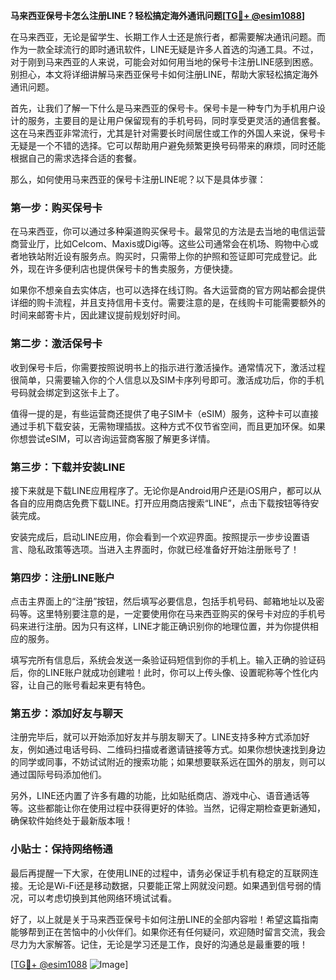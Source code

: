 **马来西亚保号卡怎么注册LINE？轻松搞定海外通讯问题[[TG💪+ @esim1088](https://t.me/s/esim1088)]**

在马来西亚，无论是留学生、长期工作人士还是旅行者，都需要解决通讯问题。而作为一款全球流行的即时通讯软件，LINE无疑是许多人首选的沟通工具。不过，对于刚到马来西亚的人来说，可能会对如何用当地的保号卡注册LINE感到困惑。别担心，本文将详细讲解马来西亚保号卡如何注册LINE，帮助大家轻松搞定海外通讯问题。

首先，让我们了解一下什么是马来西亚的保号卡。保号卡是一种专门为手机用户设计的服务，主要目的是让用户保留现有的手机号码，同时享受更灵活的通信套餐。这在马来西亚非常流行，尤其是针对需要长时间居住或工作的外国人来说，保号卡无疑是一个不错的选择。它可以帮助用户避免频繁更换号码带来的麻烦，同时还能根据自己的需求选择合适的套餐。

那么，如何使用马来西亚的保号卡注册LINE呢？以下是具体步骤：

### 第一步：购买保号卡

在马来西亚，你可以通过多种渠道购买保号卡。最常见的方法是去当地的电信运营商营业厅，比如Celcom、Maxis或Digi等。这些公司通常会在机场、购物中心或者地铁站附近设有服务点。购买时，只需带上你的护照和签证即可完成登记。此外，现在许多便利店也提供保号卡的售卖服务，方便快捷。

如果你不想亲自去实体店，也可以选择在线订购。各大运营商的官方网站都会提供详细的购卡流程，并且支持信用卡支付。需要注意的是，在线购卡可能需要额外的时间来邮寄卡片，因此建议提前规划好时间。

### 第二步：激活保号卡

收到保号卡后，你需要按照说明书上的指示进行激活操作。通常情况下，激活过程很简单，只需要输入你的个人信息以及SIM卡序列号即可。激活成功后，你的手机号码就会绑定到这张卡上了。

值得一提的是，有些运营商还提供了电子SIM卡（eSIM）服务，这种卡可以直接通过手机下载安装，无需物理插拔。这种方式不仅节省空间，而且更加环保。如果你想尝试eSIM，可以咨询运营商客服了解更多详情。

### 第三步：下载并安装LINE

接下来就是下载LINE应用程序了。无论你是Android用户还是iOS用户，都可以从各自的应用商店免费下载LINE。打开应用商店搜索“LINE”，点击下载按钮等待安装完成。

安装完成后，启动LINE应用，你会看到一个欢迎界面。按照提示一步步设置语言、隐私政策等选项。当进入主界面时，你就已经准备好开始注册账号了！

### 第四步：注册LINE账户

点击主界面上的“注册”按钮，然后填写必要信息，包括手机号码、邮箱地址以及密码等。这里特别要注意的是，一定要使用你在马来西亚购买的保号卡对应的手机号码来进行注册。因为只有这样，LINE才能正确识别你的地理位置，并为你提供相应的服务。

填写完所有信息后，系统会发送一条验证码短信到你的手机上。输入正确的验证码后，你的LINE账户就成功创建啦！此时，你可以上传头像、设置昵称等个性化内容，让自己的账号看起来更有特色。

### 第五步：添加好友与聊天

注册完毕后，就可以开始添加好友并与朋友聊天了。LINE支持多种方式添加好友，例如通过电话号码、二维码扫描或者邀请链接等方式。如果你想快速找到身边的同学或同事，不妨试试附近的搜索功能；如果想要联系远在国外的朋友，则可以通过国际号码添加他们。

另外，LINE还内置了许多有趣的功能，比如贴纸商店、游戏中心、语音通话等等。这些都能让你在使用过程中获得更好的体验。当然，记得定期检查更新通知，确保软件始终处于最新版本哦！

### 小贴士：保持网络畅通

最后再提醒一下大家，在使用LINE的过程中，请务必保证手机有稳定的互联网连接。无论是Wi-Fi还是移动数据，只要能正常上网就没问题。如果遇到信号弱的情况，可以考虑切换到其他网络环境试试看。

好了，以上就是关于马来西亚保号卡如何注册LINE的全部内容啦！希望这篇指南能够帮到正在苦恼中的小伙伴们。如果你还有任何疑问，欢迎随时留言交流，我会尽力为大家解答。记住，无论是学习还是工作，良好的沟通总是最重要的哦！

[[TG💪+ @esim1088](https://t.me/s/esim1088) ![Image](https://i.postimg.cc/4NQfJmqS/Snipaste-2025-05-13-00-14-12.png)]